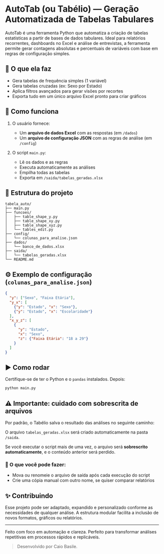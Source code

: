 # AutoTab (ou Tabélio) — Geração Automatizada de Tabelas Tabulares

AutoTab é uma ferramenta Python que automatiza a criação de tabelas estatísticas a partir de bases de dados tabulares.
Ideal para relatórios recorrentes, dashboards no Excel e análise de entrevistas, a ferramenta permite gerar contagens absolutas e percentuais de variáveis com base em regras de configuração simples.

## 🔧 O que ela faz
- Gera tabelas de frequência simples (1 variável)
- Gera tabelas cruzadas (ex: Sexo por Estado)
- Aplica filtros avançados para gerar visões por recortes
- Exporta tudo em um único arquivo Excel pronto para criar gráficos

## 🧠 Como funciona
1. O usuário fornece:
   - Um **arquivo de dados Excel** com as respostas (em `/dados`)
   - Um **arquivo de configuração JSON** com as regras de análise (em `/config`)

2. O script `main.py`:
   - Lê os dados e as regras
   - Executa automaticamente as análises
   - Empilha todas as tabelas
   - Exporta em `/saida/tabelas_geradas.xlsx`

## 📂 Estrutura do projeto
```
tabela_auto/
├── main.py
├── funcoes/
│   ├── table_shape_y.py
│   ├── table_shape_xy.py
│   ├── table_shape_xyz.py
│   └── tables_edit.py
├── config/
│   └── colunas_para_analise.json
├── dados/
│   └── banco_de_dados.xlsx
├── saida/
│   └── tabelas_geradas.xlsx
└── README.md
```

## ⚙️ Exemplo de configuração (`colunas_para_analise.json`)
```json
{
  "y": ["Sexo", "Faixa Etária"],
  "y_x": [
    {"y": "Estado", "x": "Sexo"},
    {"y": "Estado", "x": "Escolaridade"}
  ],
  "x_y_z": [
    {
      "y": "Estado",
      "x": "Sexo",
      "z": {"Faixa Etária": "18 a 29"}
    }
  ]
}
```

## ▶️ Como rodar
Certifique-se de ter o Python e o `pandas` instalados. Depois:

```bash
python main.py
```
## ⚠️ Importante: cuidado com sobrescrita de arquivos

Por padrão, o Tabélio salva o resultado das análises no seguinte caminho:

O arquivo `tabelas_geradas.xlsx` será criado automaticamente na pasta `/saida`.

Se você executar o script mais de uma vez, o arquivo será **sobrescrito automaticamente**, e o conteúdo anterior será perdido.

### 🔄 O que você pode fazer:

- Mova ou renomeie o arquivo de saída após cada execução do script
- Crie uma cópia manual com outro nome, se quiser comparar relatórios

## ✨ Contribuindo
Esse projeto pode ser adaptado, expandido e personalizado conforme as necessidades de qualquer análise. A estrutura modular facilita a inclusão de novos formatos, gráficos ou relatórios.

---

Feito com foco em automação e clareza. Perfeito para transformar análises repetitivas em processos rápidos e replicáveis.

> Desenvolvido por Caio Basile.

